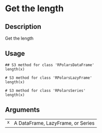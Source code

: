 
# Get the length

## Description

Get the length

## Usage

<pre><code class='language-R'>## S3 method for class 'RPolarsDataFrame'
length(x)

# S3 method for class 'RPolarsLazyFrame'
length(x)

# S3 method for class 'RPolarsSeries'
length(x)
</code></pre>

## Arguments

<table>
<tr>
<td style="white-space: nowrap; font-family: monospace; vertical-align: top">
<code id="length.RPolarsDataFrame_:_x">x</code>
</td>
<td>
A DataFrame, LazyFrame, or Series
</td>
</tr>
</table>
